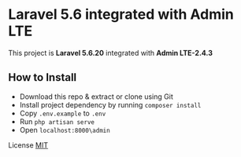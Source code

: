 # Laravel 5.6 integrated with Admin LTE
This project is **Laravel 5.6.20** integrated with **Admin LTE-2.4.3**

## How to Install
- Download this repo & extract or clone using Git
- Install project dependency by running `composer install`
- Copy `.env.example` to `.env`
- Run `php artisan serve`
- Open `localhost:8000\admin`

License [MIT](http://opensource.org/licenses/MIT)
